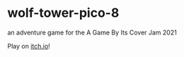 # wolf-tower-pico-8
an adventure game for the A Game By Its Cover Jam 2021

Play on [itch.io](https://cjgibilisco.itch.io/wolf-tower)!
